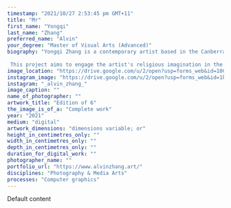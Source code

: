 ```yaml
---
timestamp: "2021/10/27 2:53:45 pm GMT+11"
title: "Mr"
first_name: "Yongqi"
last_name: "Zhang"
preferred_name: "Alvin"
your_degree: "Master of Visual Arts (Advanced)"
biography: "Yongqi Zhang is a contemporary artist based in the Canberra region, His artistic practice is based on 3D computer graphics with experimental techniques and focuses on the ideas behind human experiences, such as life and death, religion, future, and consciousness. Yongqi has a Master(advanced) in Contemporary Practices in Art and Design (2021) and a Master of Visual Arts from ANU School of Art & Design.
 
 This project aims to engage the artist's religious imagination in the Anthropocene, based on the wrathful deity of Tantric Buddhism, creating a religious icon that adapts to the new age through contemporary computer graphics in response to the growing environmental crisis of the Anthropocene, which seeks to balance technological human prosperity with the prosperity of the natural environment in a more vivid and stimulating way than the gentleness of traditional Buddhism."
image_location: "https://drive.google.com/u/2/open?usp=forms_web&id=10CkqTukmrANBqDNnPGdtjNSMsYxmj-pT"
instagram_image: "https://drive.google.com/u/2/open?usp=forms_web&id=1k-3xmYyxLCfv3xexcaZs2L60Sb1pKx0M"
instagram: "_alvin_zhang_"
image_caption: ""
name_of_photographer: ""
artwork_title: "Edition of 6"
the_image_is_of_a: "Complete work"
year: "2021"
medium: "digital"
artwork_dimensions: "dimensions variable; or"
height_in_centimetres_only: ""
width_in_centimetres_only: ""
depth_in_centimetres_only: ""
duration_for_digital_work: ""
photographer_name: ""
portfolio_url: "https://www.alvinzhang.art/"
disciplines: "Photography & Media Arts"
processes: "Computer graphics"
---
```


Default content